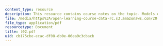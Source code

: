 ```yaml
---
content_type: resource
description: This resource contains course notes on the topic- Models of Proteins.
file: /media/https%3A/open-learning-course-data-rc.s3.amazonaws.com/20-482j-foundations-of-algorithms-and-computational-techniques-in-systems-biology-spring-2006/cb175cbeecacdf08db0e06ea9c3cbacb_l02.pdf
file_type: application/pdf
resourcetype: Document
title: l02.pdf
uid: cb175cbe-ecac-df08-db0e-06ea9c3cbacb
---
```


